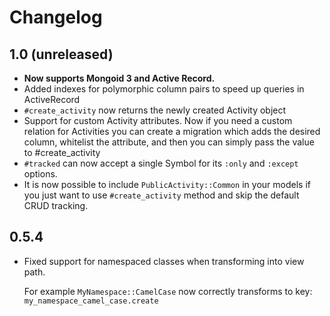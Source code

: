 # Changelog

## 1.0 (unreleased)

* **Now supports Mongoid 3 and Active Record.**
* Added indexes for polymorphic column pairs to speed up queries in ActiveRecord 
* `#create_activity` now returns the newly created Activity object
* Support for custom Activity attributes. Now if you need a custom relation for Activities you can 
  create a migration which adds the desired column, whitelist the attribute, and then you can simply pass the value to #create_activity
* `#tracked` can now accept a single Symbol for its `:only` and `:except` options.
* It is now possible to include `PublicActivity::Common` in your models if you just want to use `#create_activity` method
  and skip the default CRUD tracking.


## 0.5.4

* Fixed support for namespaced classes when transforming into view path. 
  
  For example `MyNamespace::CamelCase` now correctly transforms to key: `my_namespace_camel_case.create`
